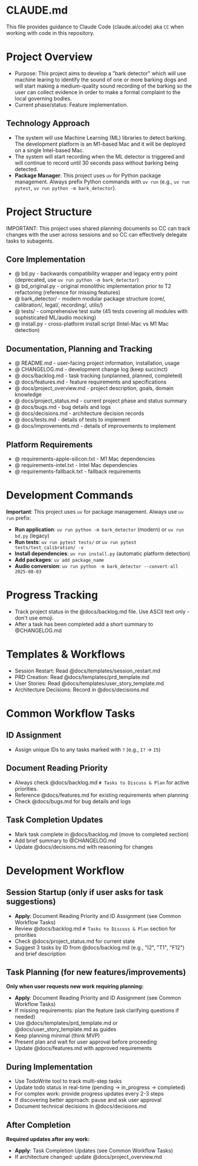 # CLAUDE.md
This file provides guidance to Claude Code (claude.ai/code) aka `CC` when working with code in this repository.

# Project Overview
- Purpose: This project aims to develop a "bark detector" which will use machine learing to identify the sound of one or more barking dogs and will start making a medium-quality sound recording of the barking so the user can collect evidence in order to make a formal complaint to the local governing bodies.
- Current phase/status: Feature implementation.

## Technology Approach
- The system will use Machine Learning (ML) libraries to detect barking. The development platform is an M1-based Mac and it will be deployed on a single Intel-based Mac.
- The system will start recording when the ML detector is triggered and will continue to record until 30 seconds pass without barking being detected.
- **Package Manager**: This project uses `uv` for Python package management. Always prefix Python commands with `uv run` (e.g., `uv run pytest`, `uv run python -m bark_detector`).

# Project Structure
IMPORTANT: This project uses shared planning documents so CC can track changes with the user across sessions and so CC can effectively delegate tasks to subagents.

## Core Implementation
- @ bd.py - backwards compatibility wrapper and legacy entry point (deprecated, use `uv run python -m bark_detector`)
- @ bd_original.py - original monolithic implementation prior to T2 refactoring (reference for missing features)
- @ bark_detector/ - modern modular package structure (core/, calibration/, legal/, recording/, utils/)
- @ tests/ - comprehensive test suite (45 tests covering all modules with sophisticated ML/audio mocking)
- @ install.py - cross-platform install script (Intel-Mac vs M1 Mac detection)

## Documentation, Planning and Tracking
- @ README.md - user-facing project information, installation, usage
- @ CHANGELOG.md - development change log (keep succinct)
- @ docs/backlog.md - task tracking (unplanned, planned, completed)
- @ docs/features.md - feature requirements and specifications
- @ docs/project_overview.md - project description, goals, domain knowledge
- @ docs/project_status.md - current project phase and status summary
- @ docs/bugs.md - bug details and logs
- @ docs/decisions.md - architecture decision records
- @ docs/tests.md - details of tests to implement
- @ docs/improvements.md - details of improvements to implement

## Platform Requirements
- @ requirements-apple-silicon.txt - M1 Mac dependencies
- @ requirements-intel.txt - Intel Mac dependencies  
- @ requirements-fallback.txt - fallback requirements

# Development Commands
**Important**: This project uses `uv` for package management. Always use `uv run` prefix:

- **Run application**: `uv run python -m bark_detector` (modern) or `uv run bd.py` (legacy)
- **Run tests**: `uv run pytest tests/` or `uv run pytest tests/test_calibration/ -v`
- **Install dependencies**: `uv run install.py` (automatic platform detection)
- **Add packages**: `uv add package_name`
- **Audio conversion**: `uv run python -m bark_detector --convert-all 2025-08-03`

# Progress Tracking
- Track project status in the @docs/backlog.md file. Use ASCII text only - don't use emoji.
- After a task has been completed add a short summary to @CHANGELOG.md

# Templates & Workflows
- Session Restart: Read @docs/templates/session_restart.md
- PRD Creation: Read @docs/templates/prd_template.md
- User Stories: Read @docs/templates/user_story_template.md
- Architecture Decisions: Record in @docs/decisions.md

# Common Workflow Tasks

## ID Assignment
- Assign unique IDs to any tasks marked with `?` (e.g., `I?` → `I5`)

## Document Reading Priority
- Always check @docs/backlog.md `# Tasks to Discuss & Plan` for active priorities.
- Reference @docs/features.md for existing requirements when planning
- Check @docs/bugs.md for bug details and logs

## Task Completion Updates
- Mark task complete in @docs/backlog.md (move to completed section)
- Add brief summary to @CHANGELOG.md
- Update @docs/decisions.md with reasoning for changes

# Development Workflow

## Session Startup (only if user asks for task suggestions)
- **Apply**: Document Reading Priority and ID Assignment (see Common Workflow Tasks)
- Review @docs/backlog.md `# Tasks to Discuss & Plan` section for priorities
- Check @docs/project_status.md for current state  
- Suggest 3 tasks by ID from @docs/backlog.md (e.g., "I2", "T1", "F12") and brief description

## Task Planning (for new features/improvements)
**Only when user requests new work requiring planning:**
- **Apply**: Document Reading Priority and ID Assignment (see Common Workflow Tasks)
- If missing requirements: plan the feature (ask clarifying questions if needed)
- Use @docs/templates/prd_template.md or @docs/user_story_template.md as guides
- Keep planning minimal (think MVP)
- Present plan and wait for user approval before proceeding
- Update @docs/features.md with approved requirements

## During Implementation
- Use TodoWrite tool to track multi-step tasks
- Update todo status in real-time (pending → in_progress → completed)
- For complex work: provide progress updates every 2-3 steps
- If discovering better approach: pause and ask user approval
- Document technical decisions in @docs/decisions.md

## After Completion
**Required updates after any work:**
- **Apply**: Task Completion Updates (see Common Workflow Tasks)
- If architecture changed: update @docs/project_overview.md